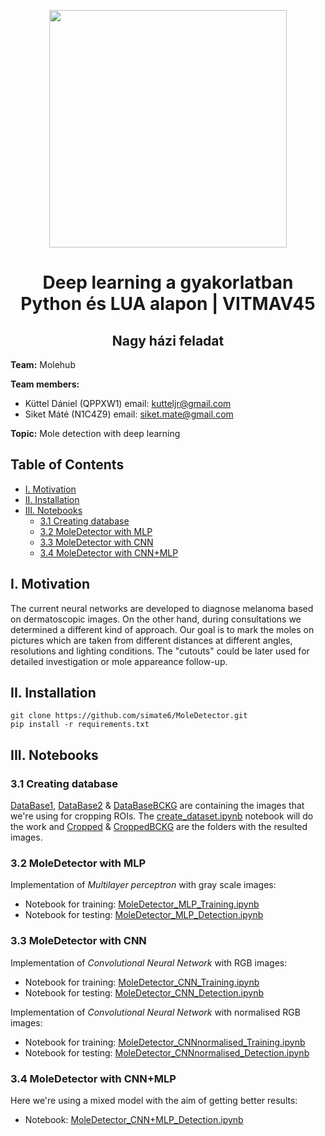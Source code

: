 <p align="center">
    <img src="masilyn.png" width="380"/>
</p>

<h1 align="center">Deep learning a gyakorlatban Python és LUA alapon | VITMAV45</h1>
<h2 align="center">Nagy házi feladat</h2>

<b>Team:</b> Molehub

<b>Team members:</b>
* Küttel Dániel (QPPXW1) email: kutteljr@gmail.com
* Siket Máté (N1C4Z9) email: siket.mate@gmail.com

<b>Topic:</b> Mole detection with deep learning

## Table of Contents
* [I. Motivation](#i-motivation)
* [II. Installation](#ii-installation)
* [III. Notebooks](#iii-notebooks)
    + [3.1 Creating database](#31-creating-database)
    + [3.2 MoleDetector with MLP](#32-moledetector-with-mlp)
    + [3.3 MoleDetector with CNN](#33-moledetector-with-cnn)
    + [3.4 MoleDetector with CNN+MLP](#34-moledetector-with-cnnmlp)

## I. Motivation
The current neural networks are developed to diagnose melanoma based on dermatoscopic images. On the other hand, during consultations we determined a different kind of approach. Our goal is to mark the moles on pictures which are taken from different distances at different angles, resolutions and lighting conditions. The "cutouts" could be later used for detailed investigation or mole appareance follow-up.

## II. Installation
    git clone https://github.com/simate6/MoleDetector.git
    pip install -r requirements.txt

## III. Notebooks
### 3.1 Creating database
[DataBase1](DataBase1), [DataBase2](DataBase2) & [DataBaseBCKG](DataBaseBCKG) are containing the images that we're using for cropping ROIs.
The [create_dataset.ipynb](create_dataset.ipynb) notebook will do the work and [Cropped](Cropped) & [CroppedBCKG](CroppedBCKG) are the folders with the resulted images.

### 3.2 MoleDetector with MLP
Implementation of _Multilayer perceptron_ with gray scale images:

* Notebook for training: [MoleDetector_MLP_Training.ipynb](MoleDetector_MLP_Training.ipynb)
* Notebook for testing: [MoleDetector_MLP_Detection.ipynb](MoleDetector_MLP_Detection.ipynb)

### 3.3 MoleDetector with CNN
Implementation of _Convolutional Neural Network_ with RGB images:

* Notebook for training: [MoleDetector_CNN_Training.ipynb](MoleDetector_CNN_Training.ipynb)
* Notebook for testing: [MoleDetector_CNN_Detection.ipynb](MoleDetector_CNN_Detection.ipynb)

Implementation of _Convolutional Neural Network_ with normalised RGB images:

* Notebook for training: [MoleDetector_CNNnormalised_Training.ipynb](MoleDetector_CNNnormalised_Training.ipynb)
* Notebook for testing: [MoleDetector_CNNnormalised_Detection.ipynb](MoleDetector_CNNnormalised_Detection.ipynb)

### 3.4 MoleDetector with CNN+MLP

Here we're using a mixed model with the aim of getting better results:

* Notebook: [MoleDetector_CNN+MLP_Detection.ipynb](MoleDetector_CNN+MLP_Detection.ipynb)
